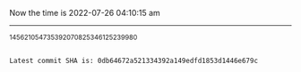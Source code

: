 Now the time is 2022-07-26 04:10:15 am

---

<small>145621054735392070825346125239980</small>

```txt

Latest commit SHA is: 0db64672a521334392a149edfd1853d1446e679c
```
